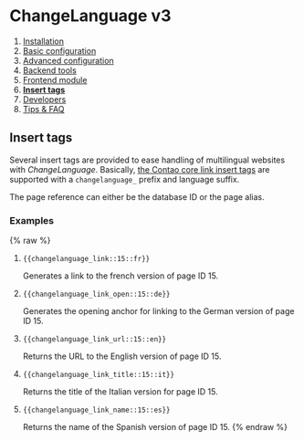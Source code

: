 # ChangeLanguage v3

1. [Installation](01-installation.md)
2. [Basic configuration](02-basics.md)
3. [Advanced configuration](03-advanced.md)
4. [Backend tools](04-backend.md)
5. [Frontend module](05-frontend-module.md)
6. [**Insert tags**](06-inserttags.md)
7. [Developers](07-developers.md)
8. [Tips & FAQ](08-tips-faq.md)


## Insert tags

Several insert tags are provided to ease handling of multilingual websites
with *ChangeLanguage*. Basically, [the Contao core link insert tags][1] are
supported with a `changelanguage_` prefix and language suffix.

The page reference can either be the database ID or the page alias.

### Examples
{% raw %}
1. <code>{{changelanguage_link::15::fr}}</code>

    Generates a link to the french version of page ID 15.

2. <code>{{changelanguage_link_open::15::de}}</code>

    Generates the opening anchor for linking to the German version of page ID 15.

3. <code>{{changelanguage_link_url::15::en}}</code>

    Returns the URL to the English version of page ID 15.

4. <code>{{changelanguage_link_title::15::it}}</code>

    Returns the title of the Italian version for page ID 15.

5. <code>{{changelanguage_link_name::15::es}}</code>

    Returns the name of the Spanish version of page ID 15.
{% endraw %}

[1]: https://docs.contao.org/books/manual/3.5/en/04-managing-content/insert-tags.html#link-elements
